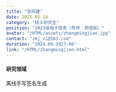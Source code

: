 ```yaml
---
title: "张鸣建"
date: 2025-02-24
category: "硕士研究生"
position: "2023级电子信息（导师：郑煜辰）"
avatar: "/HTML/assets/zhangmingjian.jpg"
contact: "zmj_vi@163.com"
duration: "2024.09-2027.06"
link: "/HTML/zhangmingjian.html"
---
```


#### 研究领域
离线手写签名生成